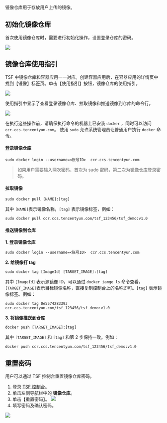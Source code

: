 镜像仓库用于存放用户上传的镜像。

## 初始化镜像仓库

首次使用镜像仓库时，需要进行初始化操作，设置登录仓库的密码。

![](https://main.qcloudimg.com/raw/464e16a2db8c976784a226aa031b1c56.png)

## 镜像仓库使用指引

TSF 中镜像仓库和容器应用一一对应。创建容器应用后，在容器应用的详情页中找到【镜像】标签页。单击【使用指引】按钮，镜像仓库的使用指引。

![](https://main.qcloudimg.com/raw/a0653efcf8ee48405731ae02d21e67d3.png)

使用指引中显示了查看登录镜像仓库、拉取镜像和推送镜像到仓库的命令行。

![](https://main.qcloudimg.com/raw/78843a69149158af88be1532f09f1c70.png)

在执行这些操作前，请确保执行命令的机器上已安装 `docker` ，同时可以访问 `ccr.ccs.tencentyun.com`。
使用 `sudo` 允许系统管理员让普通用户执行 `docker` 命令。

#### 登录镜像仓库

```
sudo docker login --username=<账号ID>  ccr.ccs.tencentyun.com
```

> 如果用户需要输入两次密码，首次为 sudo 密码，第二次为镜像仓库登录密码。

#### 拉取镜像

```
sudo docker pull [NAME]:[tag]
```
其中 `[NAME]`表示镜像名称，`[tag]` 表示镜像标签，例如：

```
sudo docker pull ccr.ccs.tencentyun.com/tsf_123456/tsf_demo:v1.0
```

#### 推送镜像到仓库

**1. 登录镜像仓库**

```
sudo docker login --username=<账号ID>  ccr.ccs.tencentyun.com
```

**2. 给镜像打 tag**

```
sudo docker tag [ImageId] [TARGET_IMAGE]:[tag]
```
其中 `[ImageId]` 表示源镜像 ID，可以通过 `docker iamge ls` 命令查看。`[TARGET_IMAGE]`表示目标镜像名称，直接复制控制台上的名称即可。`[tag]` 表示镜像标签。例如：

```
sudo docker tag 0e5574283393 ccr.ccs.tencentyun.com/tsf_123456/tsf_demo:v1.0
```


**3. 将镜像推送到仓库**

```
docker push [TARGET_IMAGE]:[tag]
```

其中 `[TARGET_IMAGE]` 和 `[tag]` 和第 2 步保持一致。例如：

```
docker push ccr.ccs.tencentyun.com/tsf_123456/tsf_demo:v1.0
```

## 重置密码

用户可以通过 TSF 控制台重置镜像仓库密码。

1. 登录 [TSF 控制台](https://console.cloud.tencent.com/tsf/index)。
2. 单击左侧导航栏中的 **镜像仓库**。
3. 单击【重置密码】。
![](https://main.qcloudimg.com/raw/bbacc6d2511fef061a7b195e2c7bffbe.png)
4. 填写密码及确认密码。

![](https://main.qcloudimg.com/raw/9d2edf325649cfdf3386d84fb73cbb77.png)


